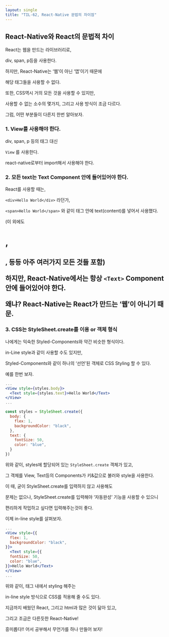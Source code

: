 ```yaml
---
layout: single
title: "TIL-62, React-Native 문법의 차이점"
---
```


## React-Native와 React의 문법적 차이

React는 웹을 만드는 라이브러리로,

div, span, p등을 사용한다.

하지만, React-Native는 ‘웹’이 아닌 ‘앱’이기 때문에

해당 태그들을 사용할 수 없다.

또한, CSS역시 거의 모든 것을 사용할 수 있지만,

사용할 수 없는 소수의 몇가지, 그리고 사용 방식이 조금 다르다.

그럼, 어떤 부분들이 다른지 한번 알아보자.

### 1. View를 사용해야 한다.

div, span, p 등의 태그 대신

`View` 를 사용한다.

react-native로부터 import해서 사용해야 한다.

### 2. 모든 text는 Text Component 안에 들어있어야 한다.

React를 사용할 때는,

`<div>Hello World</div>` 라던가,

`<span>Hello World</span>` 와 같이 태그 안에 text(content)를 넣어서 사용했다.

(이 외에도 <h1>, <h2>, 등등 아주 여러가지 모든 것들 포함)

하지만, React-Native에서는 항상 `<Text>` Component 안에 들어있어야 한다.

왜냐? React-Native는 React가 만드는 ‘웹’이 아니기 때문.

### 3. CSS는 StyleSheet.create를 이용 or 객체 형식

나에게는 익숙한 Styled-Components와 약간 비슷한 형식이다.

in-Line style과 같이 사용할 수도 있지만,

Styled-Components와 같이 하나의 ‘선언’된 객체로 CSS Styling 할 수 있다.

예를 한번 보자.

```jsx
...
<View style={styles.body}>
  <Text style={styles.text}>Hello World</Text>
</View>
...

const styles = StyleSheet.create({
  body: {
    flex: 1,
    backgroundColor: "black",
  },
  text: {
    fontSize: 50,
    color: "blue",
  }
})
```

위와 같이, styles에 할당되어 있는 `StyleSheet.create` 객체가 있고,

그 객체를 View, Text등의 Components가 키&값으로 불러와 style을 사용한다.

이 때, 굳이 StyleSheet.create를 입력하지 않고 사용해도

문제는 없으나, StyleSheet.create를 입력해야 ‘자동완성’ 기능을 사용할 수 있으니

편리하게 작업하고 싶다면 입력해주는것이 좋다.

이제 in-line style를 살펴보자.

```jsx
...
<View style={{
  flex: 1,
  backgroundColor: "black",
}}>
  <Text style={{
  fontSize: 50,
  color: "blue",
}}>Hello World</Text>
</View>
...
```

위와 같이, 태그 내에서 styling 해주는

in-line style 방식으로 CSS를 적용해 줄 수도 있다.

지금까지 배웠던 React, 그리고 html과 많은 것이 닮아 있고,

그리고 조금은 다른듯한 React-Native!

흥미롭다!! 어서 공부해서 무언가를 하나 만들어 보자!
